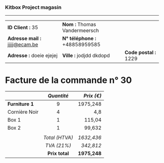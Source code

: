 ### Kitbox Project magasin
---
||||
|-|-|-|
|**ID Client :** 35|**Nom :** Thomas Vandermeersch||
|**Adresse mail :** jjjjj@ecam.be|**N° téléphone :** +48858959585||
|**Adresse :** doeie ejejej|**Ville :** jodjdd dkdopd|**Code postal :** 1229|
# Facture de la commande n° 30
||*Quantité*|*Prix (€)*|
| -|:-:| -:|
|**Furniture 1**|9|1975,248|
|Cornière Noir|4|4,8|
|Box 1|1|115,04|
|Box 2|1|99,632|
|||
||*Total (HTVA)*|*1632,436*|
||*TVA (21%)*|*342,812*|
||**Prix total**|**1975,248**|